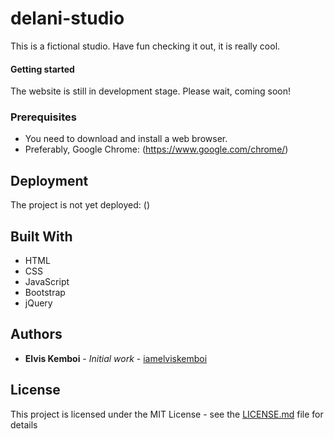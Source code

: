 # delani-studio
This is a fictional studio. Have fun checking it out, it is really cool.

#### Getting started

The website is still in development stage. Please wait, coming soon!

### Prerequisites

* You need to download and install a web browser.
* Preferably, Google Chrome: (https://www.google.com/chrome/)


## Deployment

The project is not yet deployed: ()

## Built With

* HTML
* CSS
* JavaScript
* Bootstrap
* jQuery

## Authors

* **Elvis Kemboi** - *Initial work* - [iamelviskemboi](https://github.com/iamelviskemboi)

## License

This project is licensed under the MIT License - see the [LICENSE.md](LICENSE.md) file for details
